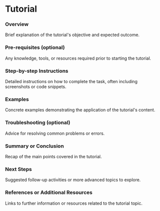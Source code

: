 # Tutorial

### Overview
Brief explanation of the tutorial's objective and expected outcome.
### Pre-requisites (optional)
Any knowledge, tools, or resources required prior to starting the tutorial.
### Step-by-step Instructions
Detailed instructions on how to complete the task, often including screenshots or code snippets.
### Examples
Concrete examples demonstrating the application of the tutorial's content.
### Troubleshooting (optional)
Advice for resolving common problems or errors.
### Summary or Conclusion
Recap of the main points covered in the tutorial.
### Next Steps
Suggested follow-up activities or more advanced topics to explore.
### References or Additional Resources
Links to further information or resources related to the tutorial topic.